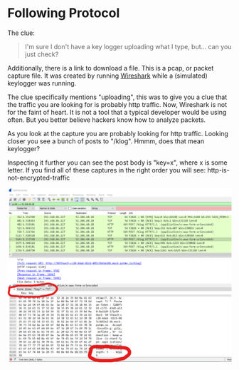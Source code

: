 # Following Protocol

The clue:

> I'm sure I don't have a key logger uploading what I type, but... can you just check?

Additionally, there is a link to download a file. This is a pcap, or packet capture file. It was created by running [Wireshark](https://www.wireshark.org/) while a (simulated) keylogger was running. 

The clue specifically mentions "uploading", this was to give you a clue that the traffic you are looking for is probably http traffic. Now, Wireshark is not for the faint of heart. It is not a tool that a typical developer would be using often. But you better believe hackers know how to analyze packets.

As you look at the capture you are probably looking for http traffic. Looking closer you see a bunch of posts to "/klog". Hmmm, does that mean keylogger?

Inspecting it further you can see the post body is "key=x", where x is some letter. If you find all of these captures in the right order you will see: http-is-not-encrypted-traffic

![example](./media/wireshark.png)

